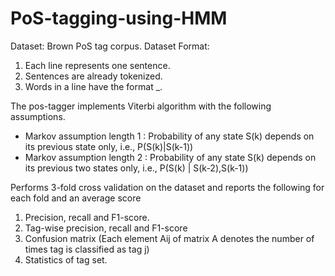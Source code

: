 # PoS-tagging-using-HMM

Dataset: Brown PoS tag corpus. 
Dataset Format:
1) Each line represents one sentence.
2) Sentences are already tokenized.
3) Words in a line have the format <word>_<tag>.

The pos-tagger implements Viterbi algorithm with the following assumptions.
- Markov assumption length 1 : Probability of any state S(k) depends on its previous state only, i.e., P(S(k)|S(k-1))
- Markov assumption length 2 : Probability of any state S(k) depends on its previous two states only, i.e., P(S(k) | S(k-2),S(k-1))

Performs 3-fold cross validation on the dataset and reports the following for each fold and an average score
1) Precision, recall and F1-score.
2) Tag-wise precision, recall and F1-score
3) Confusion matrix (Each element Aij of matrix A denotes the number of times tag is classified as tag j)
4) Statistics of tag set.
